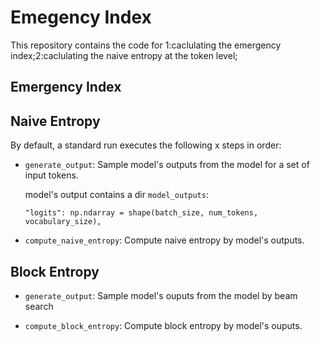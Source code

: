 # Emegency Index
This repository contains the code for 1:caclulating the emergency index;2:caclulating the naive entropy at the token level;
## Emergency Index


## Naive Entropy

By default, a standard run executes the following x steps in order:

* `generate_output`: Sample model's outputs from the model for a set of input tokens.

    model's output contains a dir `model_outputs`:
    ```
    "logits": np.ndarray = shape(batch_size, num_tokens, vocabulary_size), 
    ```

* `compute_naive_entropy`: Compute naive entropy by model's outputs.


## Block Entropy

* `generate_output`: Sample model's ouputs from the model by beam search

* `compute_block_entropy`: Compute block entropy by model's ouputs.